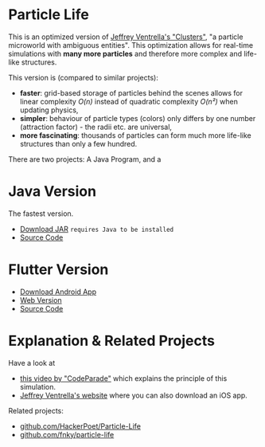 # Particle Life

This is an optimized version of [Jeffrey Ventrella's "Clusters"](http://www.ventrella.com/Clusters/), "a particle microworld with ambiguous entities".
This optimization allows for real-time simulations with **many more particles** and therefore more complex and life-like structures.

This version is (compared to similar projects):
- **faster**: grid-based storage of particles behind the scenes allows for linear complexity *O(n)* instead of quadratic complexity *O(n²)* when updating physics,
- **simpler**: behaviour of particle types (colors) only differs by one number (attraction factor) - the radii etc. are universal,
- **more fascinating**: thousands of particles can form much more life-like structures than only a few hundred.

There are two projects: A Java Program, and a 

# Java Version

The fastest version.

- [Download JAR](https://github.com/quarfzs/particle-life/blob/master/docs/java/particle-life.jar?raw=true) `requires Java to be installed`
- [Source Code](https://github.com/quarfzs/particle-life/tree/master/java)

# Flutter Version

- [Download Android App](https://play.google.com/store)
- [Web Version](https://github.com/quarfzs/particle-life/docs/web/index.html)
- [Source Code](https://github.com/quarfzs/particle-life/tree/master/flutter)

# Explanation & Related Projects

Have a look at
- [this video by "CodeParade"](https://www.youtube.com/watch?v=Z_zmZ23grXE) which explains the principle of this simulation.
- [Jeffrey Ventrella's website](http://www.ventrella.com/Clusters/) where you can also download an iOS app.

Related projects:

- [github.com/HackerPoet/Particle-Life](https://github.com/HackerPoet/Particle-Life)
- [github.com/fnky/particle-life](https://github.com/fnky/particle-life)

